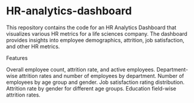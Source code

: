 # HR-analytics-dashboard
This repository contains the code for an HR Analytics Dashboard that visualizes various HR metrics for a life sciences company. The dashboard provides insights into employee demographics, attrition, job satisfaction, and other HR metrics.

Features

Overall employee count, attrition rate, and active employees.
Department-wise attrition rates and number of employees by department.
Number of employees by age group and gender.
Job satisfaction rating distribution.
Attrition rate by gender for different age groups.
Education field-wise attrition rates.
